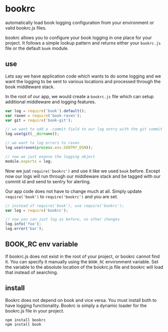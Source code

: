 # bookrc

automatically load book logging configuration from your environment or valid bookrc.js files.

bookrc allows you to configure your book logging in one place for your project. It follows a simple lookup pattern and returns either your `bookrc.js` file or the default `book` module.

## use

Lets say we have application code which wants to do some logging and we want the logging to be sent to various locations and processed through the book middleware stack.

In the root of our app, we would create a `bookrc.js` file which can setup additional middleware and logging features.

```javascript
var log = require('book').default();
var raven = require('book-raven');
var git = require('book-git');

// we want to add a .commit field to our log entry with the git commit hash
log.use(git(__dirname));

// we want to log errors to raven
log.use(raven(process.env.SENTRY_DSN));

// now we just expose the logging object
module.exports = log;
```

Now we just `require('bookrc')` and use it like we used `book` before. Except now our logs will run through our middleware stack and be tagged with our commit id and send to sentry for alerting.

Our app code does not have to change much at all. Simply update `require('book')` to `require('bookrc')` and you are set.

```javascript
// instead of require('book'), use require('bookrc');
var log = require('bookrc');

// now you can just log as before, no other changes
log.info('foo');
log.error('bar');
```

## BOOK_RC env variable

If bookrc.js does not exist in the root of your project, or bookrc cannot find it. You can specify it manually using the `BOOK_RC` environment variable. Set the variable to the absolute location of the bookrc.js file and bookrc will load that instead of searching.

## install

Bookrc does not depend on book and vice versa. You must install both to have logging functionality. Bookrc is simply a dynamic loader for the bookrc.js file in your project.

```shell
npm install bookrc
npm install book
```
